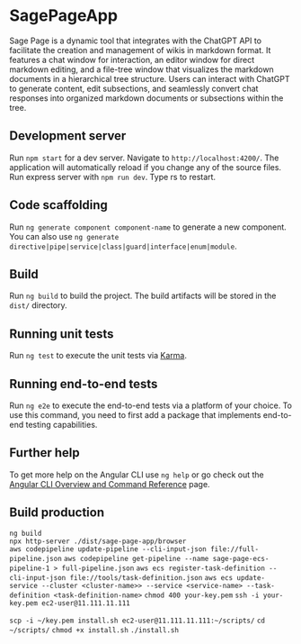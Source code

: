 # SagePageApp

Sage Page is a dynamic tool that integrates with the ChatGPT API to facilitate the creation and management of wikis in markdown format. It features a chat window for interaction, an editor window for direct markdown editing, and a file-tree window that visualizes the markdown documents in a hierarchical tree structure. Users can interact with ChatGPT to generate content, edit subsections, and seamlessly convert chat responses into organized markdown documents or subsections within the tree.

## Development server

Run `npm start` for a dev server. Navigate to `http://localhost:4200/`. The application will automatically reload if you change any of the source files.
Run express server with `npm run dev`. Type rs to restart.

## Code scaffolding

Run `ng generate component component-name` to generate a new component. You can also use `ng generate directive|pipe|service|class|guard|interface|enum|module`.

## Build

Run `ng build` to build the project. The build artifacts will be stored in the `dist/` directory.

## Running unit tests

Run `ng test` to execute the unit tests via [Karma](https://karma-runner.github.io).

## Running end-to-end tests

Run `ng e2e` to execute the end-to-end tests via a platform of your choice. To use this command, you need to first add a package that implements end-to-end testing capabilities.

## Further help

To get more help on the Angular CLI use `ng help` or go check out the [Angular CLI Overview and Command Reference](https://angular.io/cli) page.

## Build production

`ng build`   
`npx http-server ./dist/sage-page-app/browser`    
`aws codepipeline update-pipeline --cli-input-json file://full-pipeline.json`
`aws codepipeline get-pipeline --name sage-page-ecs-pipeline-1 > full-pipeline.json`
`aws ecs register-task-definition --cli-input-json file://tools/task-definition.json`
`aws ecs update-service --cluster <cluster-name>> --service <service-name> --task-definition <task-definition-name>`
`chmod 400 your-key.pem`
`ssh -i your-key.pem ec2-user@11.111.11.111`

`scp -i ~/key.pem install.sh ec2-user@11.111.11.111:~/scripts/`
`cd ~/scripts/`
`chmod +x install.sh`
`./install.sh`
